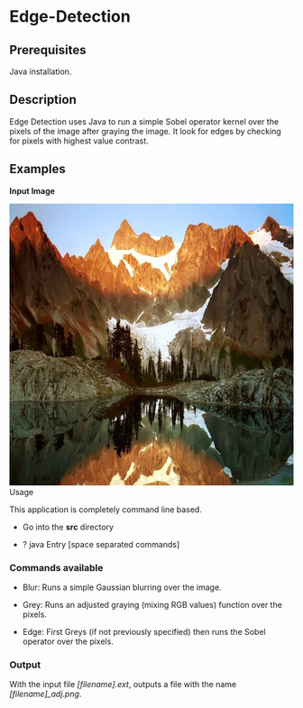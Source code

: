 # Edge-Detection

## Prerequisites

Java installation.
## Description

Edge Detection uses Java to run a simple Sobel operator kernel over the pixels of the image after graying the image. It look for edges by checking for pixels with highest value contrast.

## Examples
<p><b> Input Image </p></b>
<img src="/images/Mountains.jpg" width="800" height="500/>
<p><b> Edge Image </p></b>
<img src="/images/Mountainsconverted.jpg" width="800" height="500/>
## Input

### Usage
This application is completely command line based.

- Go into the **src** directory

- ? java Entry [space separated commands]


### Commands available

- Blur: Runs a simple Gaussian blurring over the image.

- Grey: Runs an adjusted graying (mixing RGB values) function over the pixels.

- Edge: First Greys (if not previously specified) then runs the Sobel operator over the pixels. 


### Output
With the input file *[filename].ext*, outputs a file with the name *[filename]_adj.png*.


